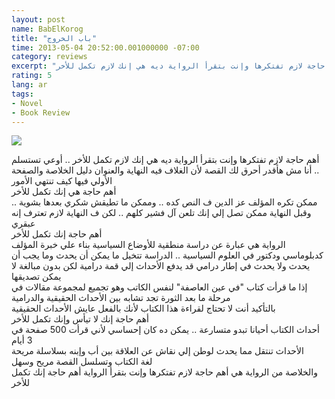 ```yaml
---
layout: post
name: BabElKorog
title: "باب الخروج"
time: 2013-05-04 20:52:00.001000000 -07:00
category: reviews
excerpt: "أهم حاجة لازم تفتكرها وإنت بتقرأ الرواية ديه هي إنك لازم تكمل للأخر"
rating: 5
lang: ar
tags:
- Novel
- Book Review
---
```

<img class="imageOnRight" src="{{ site.imgFolder_reviews }}{{ page.name }}/BabElKorogCover.jpg">

<div class="stars" title="{{ page.rating }} Stars" data-percent="{{ page.rating }}"></div>

أهم حاجة لازم تفتكرها وإنت بتقرأ الرواية ديه هي إنك لازم تكمل للأخر ..  أوعي تستسلم .. أنا مش هأقدر أحرق لك القصة لأن الغلاف فيه النهاية والعنوان دليل الخلاصة والصفحة الأولي فيها كيف تنتهي الأمور  
أهم حاجة هي إنك تكمل للأخر  
ممكن تكره المؤلف عز الدين ف النص كده .. وممكن ما تطيقش شكري بعدها بشوية .. وقبل النهاية ممكن تصل إلي إنك تلعن آل فشير كلهم .. لكن ف النهاية لازم تعترف إنه عبقري  
أهم حاجة إنك تكمل للأخر  
الرواية هي عبارة عن دراسة منطقية للأوضاع السياسية بناء علي خبرة المؤلف كدبلوماسي ودكتور في العلوم السياسية .. الدراسة تتخيل ما يمكن أن يحدث وما يجب أن يحدث ولا يحدث في إطار درامي قد يدفع الأحداث إلي قمة درامية لكن بدون مبالغة لا يمكن تصديقها  
إذا ما قرأت كتاب "في عين العاصفة" لنفس الكاتب وهو تجميع لمجموعة مقالات في مرحلة ما بعد الثورة تجد تشابه بين الأحداث الحقيقية والدرامية  
بالتأكيد أنت لا تحتاج لقراءة هذا الكتاب لأنك بالفعل عايش الأحداث الحقيقية  
أهم حاجة إنك لا تيأس وإنك تكمل للأخر  
أحداث الكتاب أحيانا تبدو متسارعة .. يمكن ده كان إحساسي لأني قرأت 500 صفحة في 3 أيام  
الأحداث تنتقل مما يحدث لوطن إلي نقاش عن العلاقة بين أب وإبنه بسلاسلة مريحة  
لغة الكتاب وتسلسل القصة مريح وسهل  
والخلاصة من الرواية هي أهم حاجة لازم تفتكرها وإنت بتقرأ الرواية
أهم حاجة إنك تكمل للأخر  